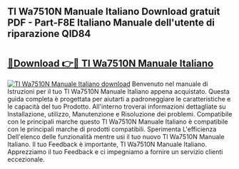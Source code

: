 ## Tl Wa7510N Manuale Italiano Download gratuit PDF - Part-F8E Italiano Manuale dell'utente di riparazione QID84

# <h2><a href="http://dfc4dx.blite.top/?on=Tl+Wa7510N+Manuale+Italiano">🔗Download 👉🔴 Tl Wa7510N Manuale Italiano</a></h2>

[![Tl Wa7510N Manuale Italiano download](https://i.imgur.com/lujVjoI.png)](http://dfc4dx.blite.top/?on=Tl+Wa7510N+Manuale+Italiano)
Benvenuto nel manuale di Istruzioni per il tuo Tl Wa7510N Manuale Italiano appena acquistato. Questa guida completa è progettata per aiutarti a padroneggiare le caratteristiche e le capacità del tuo Prodotto. All'interno troverai informazioni dettagliate su Installazione, utilizzo, Manutenzione e Risoluzione dei problemi. Compatibile con le principali marche questo Tl Wa7510N Manuale Italiano è compatibile con le principali marche di prodotti compatibili. Sperimenta L'efficienza Dell'elenco delle funzionalità mentre usi il tuo nuovo Tl Wa7510N Manuale Italiano. Il tuo Feedback è importante, Tl Wa7510N Manuale Italiano. Apprezziamo il tuo Feedback e ci impegniamo a fornire un servizio clienti eccezionale.
